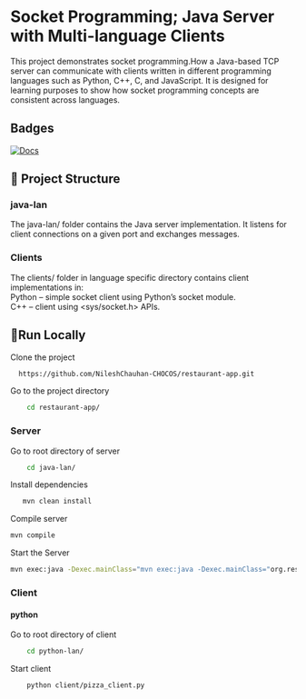 # Socket Programming; Java Server with Multi-language Clients
This project demonstrates socket programming.How a Java-based TCP server can communicate with clients written in different programming languages such as Python, C++, C, and JavaScript.
It is designed for learning purposes to show how socket programming concepts are consistent across languages.

## Badges
[![Docs](https://img.shields.io/badge/docs-python-blue?logo=python)](https://realpython.com/python-sockets/)

## 📂 Project Structure
### java-lan
The java-lan/ folder contains the Java server implementation. It listens for client connections on a given port and exchanges messages.
### Clients
The clients/ folder in language specific directory contains client implementations in:<br>
Python – simple socket client using Python’s socket module.<br>
C++ – client using <sys/socket.h> APIs.



## 🚀Run Locally

Clone the project

```bash
  https://github.com/NileshChauhan-CHOCOS/restaurant-app.git
```

Go to the project directory

```bash
    cd restaurant-app/
```
### Server
Go to root directory of server
```bash
    cd java-lan/
```
Install dependencies

```bash
   mvn clean install
```
Compile server
```bash
mvn compile
```
Start the Server
```bash
mvn exec:java -Dexec.mainClass="mvn exec:java -Dexec.mainClass="org.restaurant.RestaurantApplication"
```

### Client
#### python
Go to root directory of client
```bash
    cd python-lan/
```
Start client
```bash
    python client/pizza_client.py
```


